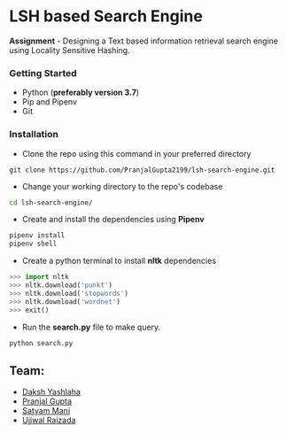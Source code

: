 # LSH based Search Engine

**Assignment** - Designing a Text based information retrieval search engine using Locality Sensitive Hashing. <br>


### Getting Started

* Python (**preferably version 3.7**)
* Pip and Pipenv
* Git


### Installation

* Clone the repo using this command in your preferred directory
```git 
git clone https://github.com/PranjalGupta2199/lsh-search-engine.git
```
* Change your working directory to the repo's codebase 
```bash
cd lsh-search-engine/
```
* Create and install the dependencies using **Pipenv**
```bash
pipenv install
pipenv shell
```
* Create a python terminal to install **nltk** dependencies 
```python
>>> import nltk
>>> nltk.download('punkt')
>>> nltk.download('stopwords')
>>> nltk.download('wordnet')
>>> exit()
```
* Run the **search.py** file to make query.
```bash
python search.py
```



## Team:
* [Daksh Yashlaha](https://github.com/tufty-123)&nbsp;&nbsp;
* [Pranjal Gupta](https://github.com/PranjalGupta2199) &nbsp; &nbsp;&nbsp; &nbsp;
* [Satyam Mani](https://github.com/sat13mani) &nbsp;&nbsp;&nbsp;&nbsp;&nbsp;&nbsp;
* [Ujjwal Raizada](https://github.com/ujjwal-raizada) &nbsp;&nbsp;&nbsp;
